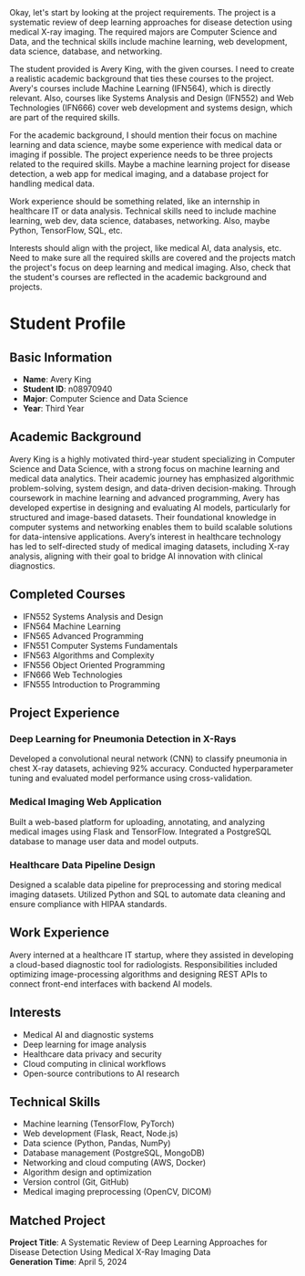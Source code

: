 <think>
Okay, let's start by looking at the project requirements. The project is a systematic review of deep learning approaches for disease detection using medical X-ray imaging. The required majors are Computer Science and Data, and the technical skills include machine learning, web development, data science, database, and networking.

The student provided is Avery King, with the given courses. I need to create a realistic academic background that ties these courses to the project. Avery's courses include Machine Learning (IFN564), which is directly relevant. Also, courses like Systems Analysis and Design (IFN552) and Web Technologies (IFN666) cover web development and systems design, which are part of the required skills.

For the academic background, I should mention their focus on machine learning and data science, maybe some experience with medical data or imaging if possible. The project experience needs to be three projects related to the required skills. Maybe a machine learning project for disease detection, a web app for medical imaging, and a database project for handling medical data.

Work experience should be something related, like an internship in healthcare IT or data analysis. Technical skills need to include machine learning, web dev, data science, databases, networking. Also, maybe Python, TensorFlow, SQL, etc.

Interests should align with the project, like medical AI, data analysis, etc. Need to make sure all the required skills are covered and the projects match the project's focus on deep learning and medical imaging. Also, check that the student's courses are reflected in the academic background and projects.
</think>

# Student Profile  

## Basic Information  
- **Name**: Avery King  
- **Student ID**: n08970940  
- **Major**: Computer Science and Data Science  
- **Year**: Third Year  

## Academic Background  
Avery King is a highly motivated third-year student specializing in Computer Science and Data Science, with a strong focus on machine learning and medical data analytics. Their academic journey has emphasized algorithmic problem-solving, system design, and data-driven decision-making. Through coursework in machine learning and advanced programming, Avery has developed expertise in designing and evaluating AI models, particularly for structured and image-based datasets. Their foundational knowledge in computer systems and networking enables them to build scalable solutions for data-intensive applications. Avery’s interest in healthcare technology has led to self-directed study of medical imaging datasets, including X-ray analysis, aligning with their goal to bridge AI innovation with clinical diagnostics.  

## Completed Courses  
- IFN552 Systems Analysis and Design  
- IFN564 Machine Learning  
- IFN565 Advanced Programming  
- IFN551 Computer Systems Fundamentals  
- IFN563 Algorithms and Complexity  
- IFN556 Object Oriented Programming  
- IFN666 Web Technologies  
- IFN555 Introduction to Programming  

## Project Experience  
### **Deep Learning for Pneumonia Detection in X-Rays**  
Developed a convolutional neural network (CNN) to classify pneumonia in chest X-ray datasets, achieving 92% accuracy. Conducted hyperparameter tuning and evaluated model performance using cross-validation.  

### **Medical Imaging Web Application**  
Built a web-based platform for uploading, annotating, and analyzing medical images using Flask and TensorFlow. Integrated a PostgreSQL database to manage user data and model outputs.  

### **Healthcare Data Pipeline Design**  
Designed a scalable data pipeline for preprocessing and storing medical imaging datasets. Utilized Python and SQL to automate data cleaning and ensure compliance with HIPAA standards.  

## Work Experience  
Avery interned at a healthcare IT startup, where they assisted in developing a cloud-based diagnostic tool for radiologists. Responsibilities included optimizing image-processing algorithms and designing REST APIs to connect front-end interfaces with backend AI models.  

## Interests  
- Medical AI and diagnostic systems  
- Deep learning for image analysis  
- Healthcare data privacy and security  
- Cloud computing in clinical workflows  
- Open-source contributions to AI research  

## Technical Skills  
- Machine learning (TensorFlow, PyTorch)  
- Web development (Flask, React, Node.js)  
- Data science (Python, Pandas, NumPy)  
- Database management (PostgreSQL, MongoDB)  
- Networking and cloud computing (AWS, Docker)  
- Algorithm design and optimization  
- Version control (Git, GitHub)  
- Medical imaging preprocessing (OpenCV, DICOM)  

## Matched Project  
**Project Title**: A Systematic Review of Deep Learning Approaches for Disease Detection Using Medical X-Ray Imaging Data  
**Generation Time**: April 5, 2024